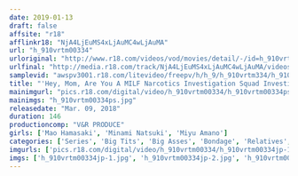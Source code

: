 ```yaml
---
date: 2019-01-13
draft: false
affsite: "r18"
afflinkr18: "NjA4LjEuMS4xLjAuMC4wLjAuMA"
url: "h_910vrtm00334"
urloriginal: "http://www.r18.com/videos/vod/movies/detail/-/id=h_910vrtm00334"
urlfinal: "http://media.r18.com/track/NjA4LjEuMS4xLjAuMC4wLjAuMA/videos/vod/movies/detail/-/id=h_910vrtm00334"
samplevid: "awspv3001.r18.com/litevideo/freepv/h/h_9/h_910vrtm334/h_910vrtm334_dmb_w.mp4"
title: "'Hey, Mom, Are You A MILF Narcotics Investigation Squad Investigator!?' When Her Son Saw This Big Titty Big Ass Mother On The Job Wearing Her Kat Suits, He Demanded Sex In Return For Keeping Silent! He Didn't Care That She Was His Mom, He Drugged Her With Aphrodisiacs And Gave Her A Massive Furious Piston Pumping Good Time That She Could Never Get With Her Husband And So She Came Over And Over Again In Spasmic Orgasmic Ecstasy!"
mainimgurl: "pics.r18.com/digital/video/h_910vrtm00334/h_910vrtm00334ps.jpg"
mainimgs: "h_910vrtm00334ps.jpg"
releasedate: "Mar. 09, 2018"
duration: 146
productioncomp: "V&R PRODUCE"
girls: ['Mao Hamasaki', 'Minami Natsuki', 'Miyu Amano']
categories: ['Series', 'Big Tits', 'Big Asses', 'Bondage', 'Relatives', 'Variety', 'Big Tits Lover', 'Cowgirl', 'Creampie', 'Hi-Def']
imgurls: ['pics.r18.com/digital/video/h_910vrtm00334/h_910vrtm00334jp-1.jpg', 'pics.r18.com/digital/video/h_910vrtm00334/h_910vrtm00334jp-2.jpg', 'pics.r18.com/digital/video/h_910vrtm00334/h_910vrtm00334jp-3.jpg', 'pics.r18.com/digital/video/h_910vrtm00334/h_910vrtm00334jp-4.jpg', 'pics.r18.com/digital/video/h_910vrtm00334/h_910vrtm00334jp-5.jpg', 'pics.r18.com/digital/video/h_910vrtm00334/h_910vrtm00334jp-6.jpg', 'pics.r18.com/digital/video/h_910vrtm00334/h_910vrtm00334jp-7.jpg', 'pics.r18.com/digital/video/h_910vrtm00334/h_910vrtm00334jp-8.jpg', 'pics.r18.com/digital/video/h_910vrtm00334/h_910vrtm00334jp-9.jpg', 'pics.r18.com/digital/video/h_910vrtm00334/h_910vrtm00334jp-10.jpg', 'pics.r18.com/digital/video/h_910vrtm00334/h_910vrtm00334jp-11.jpg', 'pics.r18.com/digital/video/h_910vrtm00334/h_910vrtm00334jp-12.jpg', 'pics.r18.com/digital/video/h_910vrtm00334/h_910vrtm00334jp-13.jpg', 'pics.r18.com/digital/video/h_910vrtm00334/h_910vrtm00334jp-14.jpg', 'pics.r18.com/digital/video/h_910vrtm00334/h_910vrtm00334jp-15.jpg', 'pics.r18.com/digital/video/h_910vrtm00334/h_910vrtm00334jp-16.jpg', 'pics.r18.com/digital/video/h_910vrtm00334/h_910vrtm00334jp-17.jpg', 'pics.r18.com/digital/video/h_910vrtm00334/h_910vrtm00334jp-18.jpg', 'pics.r18.com/digital/video/h_910vrtm00334/h_910vrtm00334jp-19.jpg', 'pics.r18.com/digital/video/h_910vrtm00334/h_910vrtm00334jp-20.jpg']
imgs: ['h_910vrtm00334jp-1.jpg', 'h_910vrtm00334jp-2.jpg', 'h_910vrtm00334jp-3.jpg', 'h_910vrtm00334jp-4.jpg', 'h_910vrtm00334jp-5.jpg', 'h_910vrtm00334jp-6.jpg', 'h_910vrtm00334jp-7.jpg', 'h_910vrtm00334jp-8.jpg', 'h_910vrtm00334jp-9.jpg', 'h_910vrtm00334jp-10.jpg', 'h_910vrtm00334jp-11.jpg', 'h_910vrtm00334jp-12.jpg', 'h_910vrtm00334jp-13.jpg', 'h_910vrtm00334jp-14.jpg', 'h_910vrtm00334jp-15.jpg', 'h_910vrtm00334jp-16.jpg', 'h_910vrtm00334jp-17.jpg', 'h_910vrtm00334jp-18.jpg', 'h_910vrtm00334jp-19.jpg', 'h_910vrtm00334jp-20.jpg']
---
```

